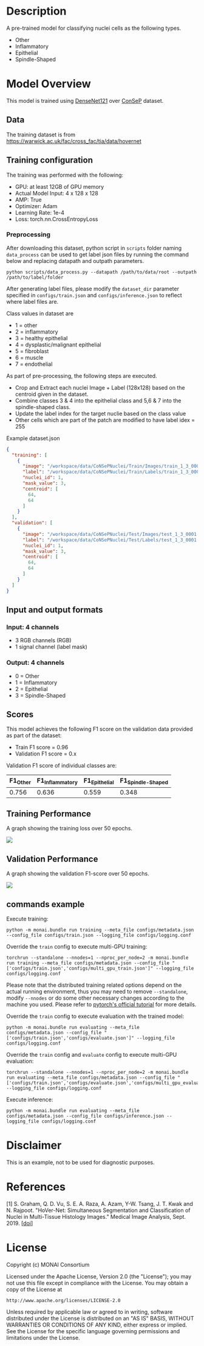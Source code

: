 # Description
A pre-trained model for classifying nuclei cells as the following types.
 - Other
 - Inflammatory
 - Epithelial
 - Spindle-Shaped

# Model Overview
This model is trained using [DenseNet121](https://docs.monai.io/en/latest/networks.html#densenet121) over [ConSeP](https://warwick.ac.uk/fac/cross_fac/tia/data/hovernet) dataset.


## Data
The training dataset is from https://warwick.ac.uk/fac/cross_fac/tia/data/hovernet

## Training configuration
The training was performed with the following:

- GPU: at least 12GB of GPU memory
- Actual Model Input: 4 x 128 x 128
- AMP: True
- Optimizer: Adam
- Learning Rate: 1e-4
- Loss: torch.nn.CrossEntropyLoss


### Preprocessing
After downloading this dataset, python script in `scripts` folder naming `data_process` can be used to get label json files by running the command below and replacing datapath and outpath parameters.

```
python scripts/data_process.py --datapath /path/to/data/root --outpath /path/to/label/folder
```

After generating label files, please modify the `dataset_dir` parameter specified in `configs/train.json` and `configs/inference.json` to reflect where label files are.

Class values in dataset are

 - 1 = other
 - 2 = inflammatory
 - 3 = healthy epithelial
 - 4 = dysplastic/malignant epithelial
 - 5 = fibroblast
 - 6 = muscle
 - 7 = endothelial

As part of pre-processing, the following steps are executed.

 - Crop and Extract each nuclei Image + Label (128x128) based on the centroid given in the dataset.
 - Combine classes 3 & 4 into the epithelial class and 5,6 & 7 into the spindle-shaped class.
 - Update the label index for the target nuclie based on the class value
 - Other cells which are part of the patch are modified to have label idex = 255

Example dataset.json
```json
{
  "training": [
    {
      "image": "/workspace/data/CoNSePNuclei/Train/Images/train_1_3_0001.png",
      "label": "/workspace/data/CoNSePNuclei/Train/Labels/train_1_3_0001.png",
      "nuclei_id": 1,
      "mask_value": 3,
      "centroid": [
        64,
        64
      ]
    }
  ],
  "validation": [
    {
      "image": "/workspace/data/CoNSePNuclei/Test/Images/test_1_3_0001.png",
      "label": "/workspace/data/CoNSePNuclei/Test/Labels/test_1_3_0001.png",
      "nuclei_id": 1,
      "mask_value": 3,
      "centroid": [
        64,
        64
      ]
    }
  ]
}
```


## Input and output formats
### Input: 4 channels
- 3 RGB channels (RGB)
- 1 signal channel (label mask)

### Output: 4 channels
 - 0 = Other
 - 1 = Inflammatory
 - 2 = Epithelial
 - 3 = Spindle-Shaped


## Scores
This model achieves the following F1 score on the validation data provided as part of the dataset:

- Train F1 score = 0.96
- Validation F1 score = 0.x

Validation F1 score of individual classes are:

| F1<sub>Other</sub> | F1<sub>Inflammatory</sub> | F1<sub>Epithelial</sub> | F1<sub>Spindle-Shaped</sub> |
|--------------------|---------------------------|-------------------------|-----------------------------|
| 0.756              | 0.636                     | 0.559                   | 0.348                       |



## Training Performance
A graph showing the training loss over 50 epochs.

![](https://developer.download.nvidia.com/assets/Clara/Images/clara_pt_spleen_ct_segmentation_train_2.png) <br>

## Validation Performance
A graph showing the validation F1-score over 50 epochs.

![](https://developer.download.nvidia.com/assets/Clara/Images/clara_pt_spleen_ct_segmentation_val_2.png) <br>


## commands example
Execute training:

```
python -m monai.bundle run training --meta_file configs/metadata.json --config_file configs/train.json --logging_file configs/logging.conf
```

Override the `train` config to execute multi-GPU training:

```
torchrun --standalone --nnodes=1 --nproc_per_node=2 -m monai.bundle run training --meta_file configs/metadata.json --config_file "['configs/train.json','configs/multi_gpu_train.json']" --logging_file configs/logging.conf
```

Please note that the distributed training related options depend on the actual running environment, thus you may need to remove `--standalone`, modify `--nnodes` or do some other necessary changes according to the machine you used.
Please refer to [pytorch's official tutorial](https://pytorch.org/tutorials/intermediate/ddp_tutorial.html) for more details.

Override the `train` config to execute evaluation with the trained model:

```
python -m monai.bundle run evaluating --meta_file configs/metadata.json --config_file "['configs/train.json','configs/evaluate.json']" --logging_file configs/logging.conf
```

Override the `train` config and `evaluate` config to execute multi-GPU evaluation:

```
torchrun --standalone --nnodes=1 --nproc_per_node=2 -m monai.bundle run evaluating --meta_file configs/metadata.json --config_file "['configs/train.json','configs/evaluate.json','configs/multi_gpu_evaluate.json']" --logging_file configs/logging.conf
```

Execute inference:

```
python -m monai.bundle run evaluating --meta_file configs/metadata.json --config_file configs/inference.json --logging_file configs/logging.conf
```

# Disclaimer
This is an example, not to be used for diagnostic purposes.

# References
[1] S. Graham, Q. D. Vu, S. E. A. Raza, A. Azam, Y-W. Tsang, J. T. Kwak and N. Rajpoot. "HoVer-Net: Simultaneous Segmentation and Classification of Nuclei in Multi-Tissue Histology Images." Medical Image Analysis, Sept. 2019. [[doi](https://doi.org/10.1016/j.media.2019.101563)]

# License
Copyright (c) MONAI Consortium

Licensed under the Apache License, Version 2.0 (the "License");
you may not use this file except in compliance with the License.
You may obtain a copy of the License at

    http://www.apache.org/licenses/LICENSE-2.0

Unless required by applicable law or agreed to in writing, software
distributed under the License is distributed on an "AS IS" BASIS,
WITHOUT WARRANTIES OR CONDITIONS OF ANY KIND, either express or implied.
See the License for the specific language governing permissions and
limitations under the License.
